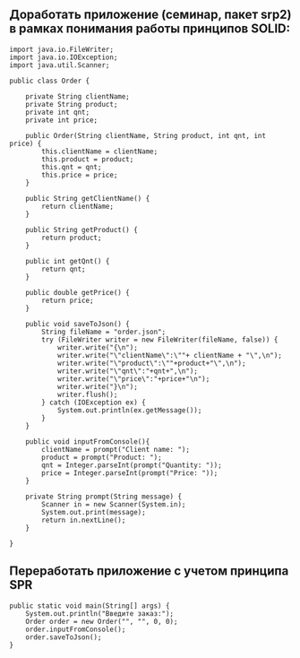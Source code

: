 ## Доработать приложение (семинар, пакет srp2) в рамках понимания работы принципов SOLID:

    import java.io.FileWriter;
    import java.io.IOException;
    import java.util.Scanner;
    
    public class Order {
    
        private String clientName;
        private String product;
        private int qnt;
        private int price;
    
        public Order(String clientName, String product, int qnt, int price) {
            this.clientName = clientName;
            this.product = product;
            this.qnt = qnt;
            this.price = price;
        }
    
        public String getClientName() {
            return clientName;
        }
    
        public String getProduct() {
            return product;
        }
    
        public int getQnt() {
            return qnt;
        }
    
        public double getPrice() {
            return price;
        }
    
        public void saveToJson() {
            String fileName = "order.json";
            try (FileWriter writer = new FileWriter(fileName, false)) {
                writer.write("{\n");
                writer.write("\"clientName\":\""+ clientName + "\",\n");
                writer.write("\"product\":\""+product+"\",\n");
                writer.write("\"qnt\":"+qnt+",\n");
                writer.write("\"price\":"+price+"\n");
                writer.write("}\n");
                writer.flush();
            } catch (IOException ex) {
                System.out.println(ex.getMessage());
            }
        }
    
        public void inputFromConsole(){
            clientName = prompt("Client name: ");
            product = prompt("Product: ");
            qnt = Integer.parseInt(prompt("Quantity: "));
            price = Integer.parseInt(prompt("Price: "));
        }
    
        private String prompt(String message) {
            Scanner in = new Scanner(System.in);
            System.out.print(message);
            return in.nextLine();
        }
    
    }
## Переработать приложение с учетом принципа SPR


    public static void main(String[] args) {
        System.out.println("Введите заказ:");
        Order order = new Order("", "", 0, 0);
        order.inputFromConsole();
        order.saveToJson();
    }